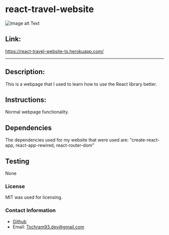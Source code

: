 # react-travel-website

![Image alt Text](relative-path.png)
            
## Link:
https://react-travel-website-ts.herokuapp.com/

---
## Description: 
This is a webpage that I used to learn how to use the React library better.

## Instructions: 
Normal webpage functionality.

## Dependencies
The dependencies used for my website that were used are: "create-react-app, react-app-rewired, react-router-dom"

## Testing
None

### License
MIT was used for licensing.

### Contact Information
* [Github](https://github.com/Tschram93)
* Email:  Tschram93.dev@gmail.com
